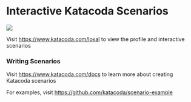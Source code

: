# Interactive Katacoda Scenarios

[![](http://shields.katacoda.com/katacoda/loxal/count.svg)](https://www.katacoda.com/loxal "Get your profile on Katacoda.com")

Visit https://www.katacoda.com/loxal to view the profile and interactive scenarios

### Writing Scenarios
Visit https://www.katacoda.com/docs to learn more about creating Katacoda scenarios

For examples, visit https://github.com/katacoda/scenario-example

